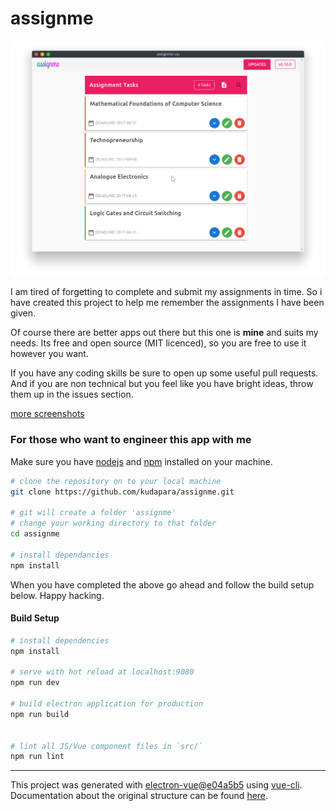 # assignme

![image](screenshots/list_of_tasks.png) 

I am tired of forgetting to complete and submit my assignments in time. So i have created this project to help me remember the assignments I have been given.

Of course there are better apps out there but this one is **mine** and suits my needs. Its free and open source (MIT licenced), so you are free to use it however you want.

If you have any coding skills be sure to open up some useful pull requests. And if you are non technical but you feel like you have bright ideas, throw them up in the issues section.

[more screenshots](screenshots/readme.md)

### For those who want to engineer this app with me

Make sure you have [nodejs](http://nodejs.org) and [npm](npmjs) installed on your machine.

```bash
# clone the repository on to your local machine
git clone https://github.com/kudapara/assignme.git

# git will create a folder 'assignme'
# change your working directory to that folder
cd assignme

# install dependancies
npm install
```

When you have completed the above go ahead and follow the build setup below. Happy hacking.

#### Build Setup

``` bash
# install dependencies
npm install

# serve with hot reload at localhost:9080
npm run dev

# build electron application for production
npm run build


# lint all JS/Vue component files in `src/`
npm run lint

```

---

This project was generated with [electron-vue](https://github.com/SimulatedGREG/electron-vue)@[e04a5b5](https://github.com/SimulatedGREG/electron-vue/tree/e04a5b5f09f63265939e00c9dc59a612d9da5bc8) using [vue-cli](https://github.com/vuejs/vue-cli). Documentation about the original structure can be found [here](https://simulatedgreg.gitbooks.io/electron-vue/content/index.html).
